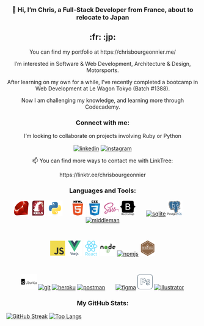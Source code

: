 <div align="center">
  <h3>👋 Hi, I’m Chris, a Full-Stack Developer from France, about to relocate to Japan</h3>
  <h2>:fr: :jp: </h2>

  <p>
  You can find my portfolio at https://chrisbourgeonnier.me/</p>
  <p>I’m interested in Software & Web Development, Architecture & Design, Motorsports.</p>
  <p>After learning on my own for a while, I’ve recently completed a bootcamp in Web Development at Le Wagon Tokyo (Batch #1388).</p>
   <p> Now I am challenging my knowledge, and learning more through Codecademy.
    </p>
    
  <h3>Connect with me:</h3>
  <p>
  I’m looking to collaborate on projects involving Ruby or Python</p>
  <p>
  <a href="https://linkedin.com/in/chrisbourgeonnier" target="blank"><img align="center" src="https://raw.githubusercontent.com/rahuldkjain/github-profile-readme-generator/master/src/images/icons/Social/linked-in-alt.svg" alt="linkedin" height="30" width="40" /></a>  
    <a href="https://instagram.com/chrisbourgeonnier" target="blank"><img align="center" src="https://raw.githubusercontent.com/rahuldkjain/github-profile-readme-generator/master/src/images/icons/Social/instagram.svg" alt="instagram" height="30" width="40" /></a>
  </p>
  <p>
  📫 You can find more ways to contact me with LinkTree:
    </p>
    <p>
     https://linktr.ee/chrisbourgeonnier
     </p>
  
  
  
  <h3>Languages and Tools:</h3>
  <p>
    <a href="https://www.ruby-lang.org/en/" target="_blank" rel="noreferrer"><img src="https://github.com/devicons/devicon/blob/master/icons/ruby/ruby-original.svg" alt="ruby" width="40" height="40"/></a>
    <a href="https://rubyonrails.org" target="_blank" rel="noreferrer"><img src="https://github.com/devicons/devicon/blob/master/icons/rails/rails-original-wordmark.svg" alt="rails" width="40" height="40"/></a>
    <a href="https://www.python.org" target="_blank" rel="noreferrer"><img src="https://github.com/devicons/devicon/blob/master/icons/python/python-original.svg" alt="python" width="40" height="40"/></a>&nbsp&nbsp&nbsp&nbsp
    <a href="https://www.w3.org/html/" target="_blank" rel="noreferrer"><img src="https://github.com/devicons/devicon/blob/master/icons/html5/html5-original-wordmark.svg" alt="html5" width="40" height="40"/></a>
    <a href="https://www.w3schools.com/css/" target="_blank" rel="noreferrer"><img src="https://github.com/devicons/devicon/blob/master/icons/css3/css3-original-wordmark.svg" alt="css3" width="40" height="40"/></a>
    <a href="https://sass-lang.com/" target="_blank" rel="noreferrer"><img src="https://github.com/devicons/devicon/blob/master/icons/sass/sass-original.svg" title="Sass" alt="Sass" width="40" height="40"/></a>
    <a href="https://getbootstrap.com" target="_blank" rel="noreferrer"><img src="https://github.com/devicons/devicon/blob/master/icons/bootstrap/bootstrap-plain-wordmark.svg" alt="bootstrap" width="40" height="40"/></a>&nbsp&nbsp&nbsp&nbsp&nbsp&nbsp
    <a href="https://www.sqlite.org/" target="_blank" rel="noreferrer"><img src="https://www.vectorlogo.zone/logos/sqlite/sqlite-icon.svg" alt="sqlite" width="40" height="40"/></a>
    <a href="https://www.postgresql.org" target="_blank" rel="noreferrer"><img src="https://github.com/devicons/devicon/blob/master/icons/postgresql/postgresql-original-wordmark.svg" alt="postgresql" width="40" height="40"/></a>&nbsp&nbsp&nbsp&nbsp&nbsp&nbsp
    <a href="https://middlemanapp.com/" target="_blank" rel="noreferrer"><img src="https://raw.githubusercontent.com/leungwensen/svg-icon/b84b3f3a3da329b7c1d02346865f8e98beb05413/dist/svg/logos/middleman.svg" alt="middleman" width="40" height="40"/></a>
  </p>
  <br>
  <p>
    <a href="https://developer.mozilla.org/en-US/docs/Web/JavaScript" target="_blank" rel="noreferrer"><img src="https://github.com/devicons/devicon/blob/master/icons/javascript/javascript-original.svg" alt="javascript" width="40" height="40"/></a>
    <a href="https://vuejs.org/" target="_blank" rel="noreferrer"><img src="https://github.com/devicons/devicon/blob/master/icons/vuejs/vuejs-original-wordmark.svg" alt="vuejs" width="40" height="40"/></a>
    <a href="https://reactjs.org/" target="_blank" rel="noreferrer"><img src="https://github.com/devicons/devicon/blob/master/icons/react/react-original-wordmark.svg" alt="react" width="40" height="40"/></a>
    <a href="https://nodejs.org" target="_blank" rel="noreferrer"><img src="https://github.com/devicons/devicon/blob/master/icons/nodejs/nodejs-original-wordmark.svg" alt="nodejs" width="40" height="40"/></a>
    <a href="https://npmjs.com" target="_blank" rel="noreferrer"><img src="https://www.vectorlogo.zone/logos/npmjs/npmjs-ar21.svg" alt="npmjs" width="40" height="40"/></a>
    <a href="https://mochajs.org/" target="_blank" rel="noreferrer"><img src="https://github.com/devicons/devicon/blob/master/icons/mocha/mocha-plain.svg" alt="nodejs" width="40" height="40"/></a>
  </p>
  <br>
  <p>
    <a href="https://ubuntu.com/" target="_blank" rel="noreferrer"><img src="https://github.com/devicons/devicon/blob/master/icons/ubuntu/ubuntu-plain-wordmark.svg" alt="Ubuntu" width="40" height="40"/></a>
    <a href="https://git-scm.com/" target="_blank" rel="noreferrer"><img src="https://www.vectorlogo.zone/logos/git-scm/git-scm-icon.svg" alt="git" width="40" height="40"/></a>
    <a href="https://heroku.com" target="_blank" rel="noreferrer"><img src="https://www.vectorlogo.zone/logos/heroku/heroku-icon.svg" alt="heroku" width="40" height="40"/></a>
    <a href="https://www.postman.com/" target="_blank" rel="noreferrer"><img src="https://www.vectorlogo.zone/logos/getpostman/getpostman-icon.svg" alt="postman" width="40" height="40"/></a>&nbsp&nbsp&nbsp&nbsp&nbsp&nbsp
    <a href="https://www.figma.com/" target="_blank" rel="noreferrer"><img src="https://www.vectorlogo.zone/logos/figma/figma-icon.svg" alt="figma" width="40" height="40"/></a>
    <a href="https://www.photoshop.com/en" target="_blank" rel="noreferrer"><img src="https://github.com/devicons/devicon/blob/master/icons/photoshop/photoshop-line.svg" alt="photoshop" width="40" height="40"/></a>
    <a href="https://www.adobe.com/in/products/illustrator.html" target="_blank" rel="noreferrer"><img src="https://www.vectorlogo.zone/logos/adobe_illustrator/adobe_illustrator-icon.svg" alt="illustrator" width="40" height="40"/></a>
  </p>
</div>
    
<div align="center">
  <h3>My GitHub Stats:</h3>
</div>

[![GitHub Streak](https://streak-stats.demolab.com?user=chrisbourgeonnier&theme=radical)](https://git.io/streak-stats) [![Top Langs](https://github-readme-stats.vercel.app/api/top-langs/?username=chrisbourgeonnier&layout=compact&theme=transparent)](https://github.com/anuraghazra/github-readme-stats)

